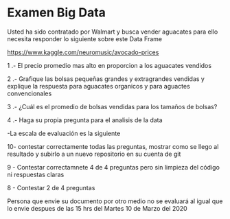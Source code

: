 # Examen Big Data

Usted ha sido contratado por Walmart y busca vender aguacates para ello necesita responder lo siguiente sobre este Data Frame

https://www.kaggle.com/neuromusic/avocado-prices


1 .- El precio promedio mas alto en proporcion a los aguacates vendidos

2 .- Grafique las bolsas pequeñas grandes y extragrandes vendidas y explique la respuesta para aguacates organicos y para aguactes convencionales


3 .- ¿Cuál es el promedio de bolsas vendidas para los tamaños de bolsas?

4 .- Haga su propia pregunta para el analisis de la data




-La escala de evaluación es la siguiente 

10- contestar correctamente todas las preguntas, mostrar como se llego al resultado y subirlo a un nuevo repositorio en su cuenta de git 

9 - Contestar correctamnete 4 de 4 preguntas pero sin limpieza del código ni respuestas claras

8 - Contestar 2 de 4 preguntas  


Persona que envie su documento por otro medio no se evaluará al igual que lo envie despues de las 15 hrs del Martes 10 de Marzo del 2020

